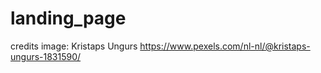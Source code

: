 # landing_page

credits image:
Kristaps Ungurs
https://www.pexels.com/nl-nl/@kristaps-ungurs-1831590/